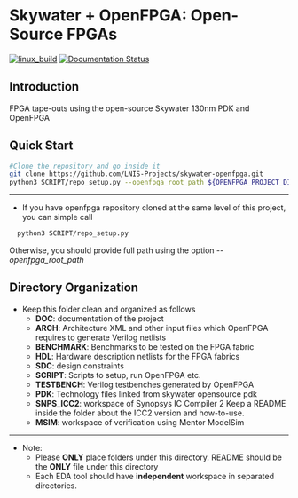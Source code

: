 # Skywater + OpenFPGA: Open-Source FPGAs 
[![linux_build](https://github.com/LNIS-Projects/skywater-openfpga/workflows/linux_build/badge.svg)](https://github.com/LNIS-Projects/skywater-openfpga/actions)
[![Documentation Status](https://readthedocs.org/projects/skywater-openfpga/badge/?version=latest)](https://skywater-openfpga.readthedocs.io/en/latest/?badge=latest)
      
## Introduction

FPGA tape-outs using the open-source Skywater 130nm PDK and OpenFPGA

## Quick Start

```bash
#Clone the repository and go inside it
git clone https://github.com/LNIS-Projects/skywater-openfpga.git
python3 SCRIPT/repo_setup.py --openfpga_root_path ${OPENFPGA_PROJECT_DIRECTORY}
```
---

* If you have openfpga repository cloned at the same level of this project, you can simple call
```bash
  python3 SCRIPT/repo_setup.py
``` 

Otherwise, you should provide full path using the option _--openfpga\_root\_path_ 

## Directory Organization

* Keep this folder clean and organized as follows
  - **DOC**: documentation of the project
  - **ARCH**: Architecture XML and other input files which OpenFPGA requires to generate Verilog netlists
  - **BENCHMARK**: Benchmarks to be tested on the FPGA fabric
  - **HDL**: Hardware description netlists for the FPGA fabrics
  - **SDC**: design constraints
  - **SCRIPT**: Scripts to setup, run OpenFPGA etc.
  - **TESTBENCH**: Verilog testbenches generated by OpenFPGA 
  - **PDK**: Technology files linked from skywater opensource pdk
  - **SNPS\_ICC2**: workspace of Synopsys IC Compiler 2
                    Keep a README inside the folder about the ICC2 version and how-to-use.
  - **MSIM**: workspace of verification using Mentor ModelSim

---

* Note: 
  - Please **ONLY** place folders under this directory.
    README should be the **ONLY** file under this directory
  - Each EDA tool should have **independent** workspace in separated directories.
